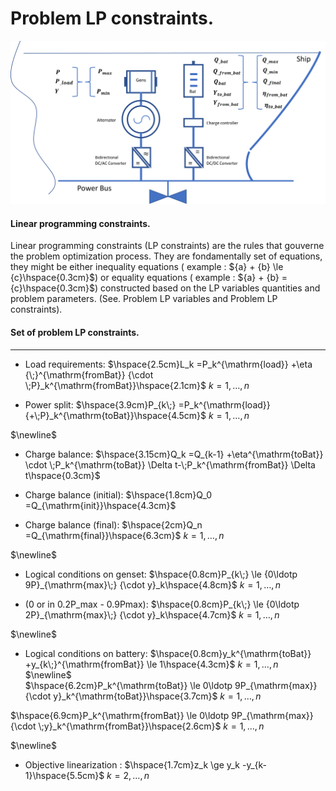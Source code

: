 Problem LP constraints.
=====================

![Screenshot](img/hyh_illustration_constraints.png)

#### Linear programming constraints.

Linear programming constraints (LP constraints) are the rules that gouverne the problem optimization process. They are fondamentally set of equations, they might be either inequality equations ( example : ${a} + {b} \le {c}\hspace{0.3cm}$)   or equality equations  ( example : ${a} + {b} = {c}\hspace{0.3cm}$) constructed based on the LP variables quantities and problem parameters. (See. Problem LP variables and Problem LP constraints). 

#### Set of problem LP constraints.
---



- Load requirements:     $\hspace{2.5cm}L_k =P_k^{\mathrm{load}} +\eta {\;}^{\mathrm{fromBat}} {\cdot \;P}_k^{\mathrm{fromBat}}\hspace{2.1cm}$      $k=1,\dots ,n$  


- Power split:   $\hspace{3.9cm}P_{k\;} =P_k^{\mathrm{load}} {+\;P}_k^{\mathrm{toBat}}\hspace{4.5cm}$   $k=1,\dots ,n$


$\newline$ 

- Charge balance:  $\hspace{3.15cm}Q_k =Q_{k-1} +\eta^{\mathrm{toBat}} \cdot \;P_k^{\mathrm{toBat}} \Delta t-\;P_k^{\mathrm{fromBat}} \Delta t\hspace{0.3cm}$   

- Charge balance (initial):   $\hspace{1.8cm}Q_0 =Q_{\mathrm{init}}\hspace{4.3cm}$  



- Charge balance (final):     $\hspace{2cm}Q_n =Q_{\mathrm{final}}\hspace{6.3cm}$    $k=1,\dots ,n$

$\newline$ 

- Logical conditions on genset: $\hspace{0.8cm}P_{k\;} \le {0\ldotp 9P}_{\mathrm{max}\;} {\cdot y}_k\hspace{4.8cm}$    $k=1,\dots ,n$ 


- (0 or in 0.2P_max - 0.9Pmax):  $\hspace{0.8cm}P_{k\;} \le {0\ldotp 2P}_{\mathrm{max}\;} {\cdot y}_k\hspace{4.7cm}$    $k=1,\dots ,n$


$\newline$ 

- Logical conditions on battery:   $\hspace{0.8cm}y_k^{\mathrm{toBat}} +y_{k\;}^{\mathrm{fromBat}} \le 1\hspace{4.3cm}$     $k=1,\dots ,n$  
$\newline$     
$\hspace{6.2cm}P_k^{\mathrm{toBat}} \le 0\ldotp 9P_{\mathrm{max}} {\cdot y}_k^{\mathrm{toBat}}\hspace{3.7cm}$ $k=1,\dots ,n$ 


$\hspace{6.9cm}P_k^{\mathrm{fromBat}} \le 0\ldotp 9P_{\mathrm{max}} {\cdot \;y}_k^{\mathrm{fromBat}}\hspace{2.6cm}$  $k=1,\dots ,n$ 


$\newline$ 

- Objective linearization :  $\hspace{1.7cm}z_k \ge y_k -y_{k-1}\hspace{5.5cm}$ $k=2,\dots ,n$
